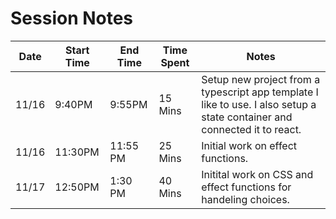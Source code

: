 # Session Notes

| Date | Start Time | End Time | Time Spent | Notes |
| -- | --- | --- | --- | --- |
| 11/16 | 9:40PM | 9:55PM | 15 Mins | Setup new project from a typescript app template I like to use. I also setup a state container and connected it to react.|
| 11/16 | 11:30PM | 11:55 PM | 25 Mins | Initial work on effect functions.|
| 11/17 | 12:50PM | 1:30 PM | 40 Mins | Initital work on CSS and effect functions for handeling choices.|
